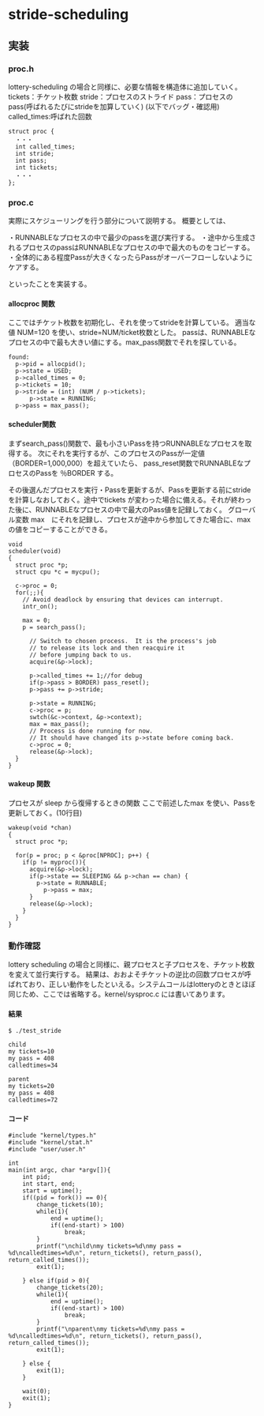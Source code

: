 # stride-scheduling

## 実装

### proc.h
lottery-scheduling の場合と同様に、必要な情報を構造体に追加していく。
tickets：チケット枚数
stride：プロセスのストライド
pass：プロセスのpass(呼ばれるたびにstrideを加算していく)
(以下でバッグ・確認用)
called_times:呼ばれた回数

```
struct proc {
  ・・・
  int called_times;
  int stride;
  int pass;
  int tickets;
  ・・・
}; 
```

### proc.c
実際にスケジューリングを行う部分について説明する。
概要としては、

・RUNNABLEなプロセスの中で最少のpassを選び実行する。
・途中から生成されるプロセスのpassはRUNNABLEなプロセスの中で最大のものをコピーする。
・全体的にある程度Passが大きくなったらPassがオーバーフローしないようにケアする。

といったことを実装する。

#### allocproc 関数
ここではチケット枚数を初期化し、それを使ってstrideを計算している。
適当な値 NUM=120 を使い、stride=NUM/ticket枚数とした。
passは、RUNNABLEなプロセスの中で最も大きい値にする。max_pass関数でそれを探している。
```
found:
  p->pid = allocpid();
  p->state = USED;
  p->called_times = 0;
  p->tickets = 10;
  p->stride = (int) (NUM / p->tickets);
      p->state = RUNNING;
  p->pass = max_pass();
```

#### scheduler関数
まずsearch_pass()関数で、最も小さいPassを持つRUNNABLEなプロセスを取得する。
次にそれを実行するが、このプロセスのPassが一定値（BORDER=1,000,000）を超えていたら、
pass_reset関数でRUNNABLEなプロセスのPassを ％BORDER する。

その後選んだプロセスを実行・Passを更新するが、Passを更新する前にstride を計算しなおしておく。途中でtickets が変わった場合に備える。それが終わった後に、RUNNABLEなプロセスの中で最大のPass値を記録しておく。
グローバル変数 max　にそれを記録し、プロセスが途中から参加してきた場合に、maxの値をコピーすることができる。 

```
void
scheduler(void)
{
  struct proc *p;
  struct cpu *c = mycpu();

  c->proc = 0;
  for(;;){
    // Avoid deadlock by ensuring that devices can interrupt.
    intr_on();
   
    max = 0;
    p = search_pass();
   
      // Switch to chosen process.  It is the process's job
      // to release its lock and then reacquire it
      // before jumping back to us.
      acquire(&p->lock);

      p->called_times += 1;//for debug
      if(p->pass > BORDER) pass_reset();
      p->pass += p->stride;

      p->state = RUNNING;
      c->proc = p;
      swtch(&c->context, &p->context);
      max = max_pass();
      // Process is done running for now.
      // It should have changed its p->state before coming back.
      c->proc = 0;
      release(&p->lock);
  }
}
```

#### wakeup 関数
プロセスが sleep から復帰するときの関数
ここで前述したmax を使い、Passを更新しておく。(10行目)

```
wakeup(void *chan)
{
  struct proc *p;

  for(p = proc; p < &proc[NPROC]; p++) {
    if(p != myproc()){
      acquire(&p->lock);
      if(p->state == SLEEPING && p->chan == chan) {
        p->state = RUNNABLE;
	      p->pass = max;
      }
      release(&p->lock);
    }
  }
}
```
### 動作確認
lottery scheduling の場合と同様に、親プロセスと子プロセスを、チケット枚数を変えて並行実行する。
結果は、おおよそチケットの逆比の回数プロセスが呼ばれており、正しい動作をしたといえる。システムコールはlotteryのときとほぼ同じため、ここでは省略する。kernel/sysproc.c には書いてあります。

#### 結果
```
$ ./test_stride

child
my tickets=10
my pass = 408
calledtimes=34

parent
my tickets=20
my pass = 408
calledtimes=72
```

#### コード
```
#include "kernel/types.h"
#include "kernel/stat.h"
#include "user/user.h"

int
main(int argc, char *argv[]){
	int pid;
	int start, end;
	start = uptime();
	if((pid = fork()) == 0){
		change_tickets(10);
		while(1){
			end = uptime();
			if((end-start) > 100)
				break;
		}
		printf("\nchild\nmy tickets=%d\nmy pass = %d\ncalledtimes=%d\n", return_tickets(), return_pass(), return_called_times());
		exit(1);

	} else if(pid > 0){
		change_tickets(20);
		while(1){
			end = uptime();
			if((end-start) > 100)
				break;
		}
		printf("\nparent\nmy tickets=%d\nmy pass = %d\ncalledtimes=%d\n", return_tickets(), return_pass(), return_called_times());
		exit(1);
		
	} else {
		exit(1);
	}

	wait(0);
	exit(1);
}

```
